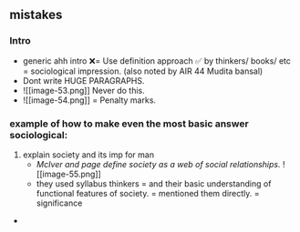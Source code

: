 ## mistakes
### Intro
- generic ahh intro ❌= Use definition approach ✅ by thinkers/ books/ etc = sociological impression. (also noted by AIR 44 Mudita bansal)
- Dont write HUGE PARAGRAPHS.
- ![[image-53.png]] Never do this.
- ![[image-54.png]] = Penalty marks.

### example of how to make even the most basic answer sociological:
1. explain society and its imp for man
	-  *McIver and page define society as a web of social relationships.*
	![[image-55.png]]
	- they used syllabus thinkers = and their basic understanding of functional features of society. = mentioned them directly. = significance
- 